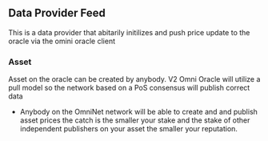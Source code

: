 ## Data Provider Feed
This is a data provider that abitarily initilizes and push price update to the oracle via the omini oracle client

### Asset
Asset on the oracle can be created by anybody. V2 Omni Oracle will utilize a pull model so the network based on a PoS consensus will publish correct data
+ Anybody on the OmniNet network will be able to create and and publish asset prices the catch is the smaller your stake and the stake of other independent publishers on  your asset the smaller your reputation.
